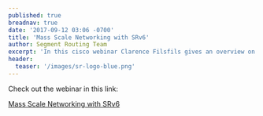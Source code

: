 ```yaml
---
published: true
breadnav: true
date: '2017-09-12 03:06 -0700'
title: 'Mass Scale Networking with SRv6'
author: Segment Routing Team
excerpt: 'In this cisco webinar Clarence Filsfils gives an overview on how Segment Routing for IPv6 helps Mass Scale Networking.'
header:
  teaser: '/images/sr-logo-blue.png'
---    
```

Check out the webinar in this link:

[Mass Scale Networking with SRv6](https://events-cisco.webex.com/ec3200/eventcenter/recording/recordAction.do?theAction=poprecord&siteurl=events-cisco&entappname=url3200&internalRecordTicket=4832534b00000004e1267fc7f4de66c50554e9c1cc0002c9677fa13ac22d8026576ae3e9dc939add&dtid=oemzzz000504&renewticket=0&isurlact=true&format=short&rnd=8940931556&RCID=1c343671418d4cbdbb8776593debf08a&oid=wbrsr001674&rID=111247807&needFilter=false&recordID=111247807&apiname=lsr.php&AT=pb&ccid=cc000378&ecid=4150&actappname=ec3200&&SP=EC&entactname=%2FnbrRecordingURL.do&actname=%2Feventcenter%2Fframe%2Fg.do)

